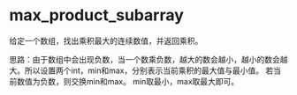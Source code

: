 # max_product_subarray

给定一个数组，找出乘积最大的连续数值，并返回乘积。

思路：由于数组中会出现负数，当一个数乘负数，越大的数会越小，越小的数会越大。所以设置两个int，min和max，分别表示当前乘积的最大值与最小值。
     若当前数值为负数，则交换min和max。
     min取最小，max取最大即可。
